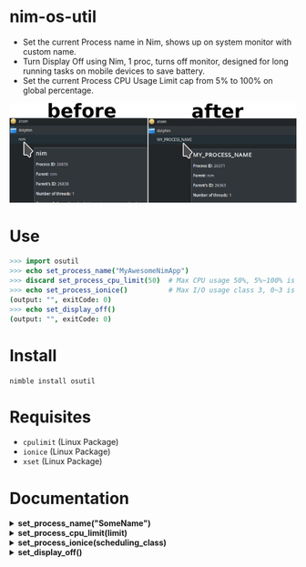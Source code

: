 # nim-os-util

- Set the current Process name in Nim, shows up on system monitor with custom name.
- Turn Display Off using Nim, 1 proc, turns off monitor, designed for long running tasks on mobile devices to save battery.
- Set the current Process CPU Usage Limit cap from 5% to 100% on global percentage.

![screenshot](temp.png)


# Use

```nim
>>> import osutil
>>> echo set_process_name("MyAwesomeNimApp")
>>> discard set_process_cpu_limit(50)  # Max CPU usage 50%, 5%~100% is valid.
>>> echo set_process_ionice()          # Max I/O usage class 3, 0~3 is valid.
(output: "", exitCode: 0)
>>> echo set_display_off()
(output: "", exitCode: 0)
```


# Install

```
nimble install osutil
```


# Requisites

- `cpulimit` (Linux Package)
- `ionice` (Linux Package)
- `xset` (Linux Package)


# Documentation

<details>
    <summary><b>set_process_name("SomeName")</b></summary>

**Description:**
Set the current Process name in Nim, shows up on system monitor with custom name.

If you dont set the process name it will show up as `"nim"` or `"main"` or
the filename of the main executable.

For SysAdmins and DevOps is important to quickly identify a particular process on
the system monitor, that can be a GUI or a command like `htop` or `glances`.

Giving a proper name to your processes makes your software feel more professional.

Uses a low level call to `libc.so`. **Only available on Linux.**

**Arguments:**
- `name` A Name for your Process, `string` type, required.

**Returns:** None.

</details>


<details>
    <summary><b>set_process_cpu_limit(limit)</b></summary>

**Description:**
Set the current Process CPU Usage Limit cap from 5% to 100% on global percentage.

`5` ~ `100` is valid. 100% makes almost no effect.

This is designed for background unimportant stuff, do not use on user-facing GUI!.

It starts a child sub-process that will cap the main process, when main process ends so does the sub-process.

With this you can trade speed for lower CPU resource usage, for example you can extend battery life on mobile devices by doing so.

Uses `cpulimit` **Only available on Linux.**

**Arguments:**
- `limit` A Limit on CPU Usage on Percentage for your Process, global percentage for all CPU Cores,
`range[5..100]` type, defaults to `5` which means 5% CPU max, required.

**Returns:** `Process`.

</details>


<details>
    <summary><b>set_process_ionice(scheduling_class)</b></summary>

**Description:**
Set the current Process I/O Usage Limit cap from "Idle" to "Real-Time".

Its similar to https://nim-lang.org/docs/posix.html#nice,cint but for I/O.

`0` ~ `3` is valid. `2` makes no effect. This may delay I/O Operations to disk.

`0` is `none`, `1` is `RealTime`, `2` is `best-effort` (Default), `3` is `idle`.

The default of all systems is `2`, `best-effort`.

This is designed for background unimportant stuff, do not use on user-facing GUI!.

With this you can trade speed for lower I/O resource usage, for example you can extend battery life on mobile devices by doing so.

Uses `ionice` **Only available on Linux.**

**Arguments:**
- `scheduling_class` A Limit on I/O Usage for your Process,
`range[0..3]` type, defaults to `3` which means `idle`, `idle` means use I/O when idle, required.

**Returns:** `tuple[output: TaintedString, exitCode: int]`.

</details>


<details>
    <summary><b>set_display_off()</b></summary>

**Description:**
Turn Display Off using Nim, crossplatform, 1 proc, turns off monitor,
designed for long running tasks on mobile devices.

**Arguments:** None.

**Returns:** `tuple[output: TaintedString, exitCode: int]`.

</details>
